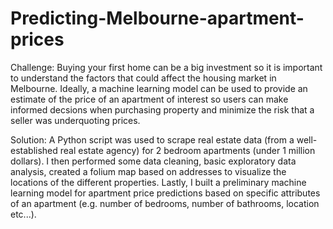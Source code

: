 # Predicting-Melbourne-apartment-prices

Challenge: Buying your first home can be a big investment so it is important to understand the factors that could affect the housing market in Melbourne. Ideally, a machine learning model can be used to provide an estimate of the price of an apartment of interest so users can make informed decsions when purchasing property and minimize the risk that a seller was underquoting prices.

Solution: A Python script was used to scrape real estate data (from a well-established real estate agency) for 2 bedroom apartments (under 1 million dollars). I then performed some data cleaning, basic exploratory data analysis, created a folium map based on addresses to visualize the locations of the different properties. Lastly, I built a preliminary machine learning model for apartment price predictions based on specific attributes of an apartment (e.g. number of bedrooms, number of bathrooms, location etc...).

